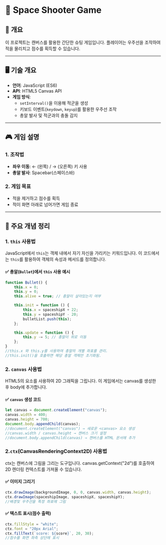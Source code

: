 # 🚀 Space Shooter Game

## 📌 개요
이 프로젝트는 캔버스를 활용한 간단한 슈팅 게임입니다.
플레이어는 우주선을 조작하여 적을 물리치고 점수를 획득할 수 있습니다.

---

## 🖥️ 기술 개요
- **언어**: JavaScript (ES6)
- **API**: HTML5 Canvas API
- **게임 방식**:
  - `setInterval()`을 이용해 적군을 생성
  - 키보드 이벤트(`keydown`, `keyup`)를 활용한 우주선 조작
  - 총알 발사 및 적군과의 충돌 감지

---

## 🎮 게임 설명
### **1. 조작법**
- **좌우 이동**: ← (왼쪽) / → (오른쪽) 키 사용
- **총알 발사**: Spacebar(스페이스바)

### **2. 게임 목표**
- 적을 제거하고 점수를 획득
- 적이 화면 아래로 넘어가면 게임 종료

---

## 📜 주요 개념 정리

### **1. `this` 사용법**
JavaScript에서 `this`는 객체 내에서 자기 자신을 가리키는 키워드입니다.
이 코드에서는 `this`를 활용하여 객체의 속성과 메서드를 정의합니다.


#### ✅ **총알(`Bullet`)에서 `this` 사용 예시**
```js
function Bullet() {
    this.x = 0;
    this.y = 0;
    this.alive = true; // 총알이 살아있는지 여부

    this.init = function () {
        this.x = spaceshipX + 22;
        this.y = spaceshipY - 20;
        bulletList.push(this);
    };

    this.update = function () {
        this.y -= 5; // 총알이 위로 이동
    };
}
//this.x 와 this.y를 사용하여 총알의 개별 좌표를 관리.
//this.init()을 호출하면 해당 총알 객체만 초기화됨.
```

### **2. `canvas` 사용법**
HTML5의 <canvas> 요소를 사용하여 2D 그래픽을 그립니다.
이 게임에서는 canvas를 생성한 후 body에 추가합니다.

#### ✅ **`canvas` 생성 코드**
```js
let canvas = document.createElement("canvas");
canvas.width = 400;
canvas.height = 700;
document.body.appendChild(canvas);
//document.createElement("canvas") → 새로운 <canvas> 요소 생성
//canvas.width / canvas.height → 캔버스 크기 설정
//document.body.appendChild(canvas) → 캔버스를 HTML 문서에 추가
```

### **2.`ctx`(CanvasRenderingContext2D) 사용법**
ctx는 캔버스에 그림을 그리는 도구입니다.
canvas.getContext("2d")를 호출하여 2D 렌더링 컨텍스트를 가져올 수 있습니다.

#### ✅ **이미지 그리기**
```js
ctx.drawImage(backgroundImage, 0, 0, canvas.width, canvas.height);
ctx.drawImage(spaceshipImage, spaceshipX, spaceshipY);
//배경및 우주선을 특정 좌표에 그림
```
#### ✅ **텍스트 표시(점수 출력)**
```js
ctx.fillStyle = "white";
ctx.font = "20px Arial";
ctx.fillText(`score: ${score}`, 20, 30);
//점수를 화면 좌측 상단에 표시
```